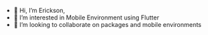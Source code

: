 - 👋 Hi, I’m Erickson,
- 👀 I’m interested in Mobile Environment using Flutter
- 💞️ I’m looking to collaborate on packages and mobile environments
<!---
EricksonMoura45/EricksonMoura45 is a ✨ special ✨ repository because its `README.md` (this file) appears on your GitHub profile.
You can click the Preview link to take a look at your changes.
--->
